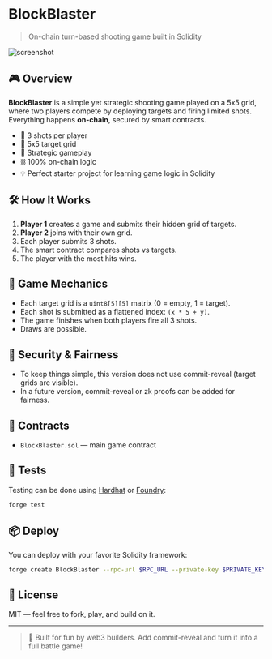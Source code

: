 # BlockBlaster      
      
> On-chain turn-based shooting game built in Solidity    
       
![screenshot](https://dummyimage.com/600x200/000/fff&text=BlockBlaster+on-chain+game)  
     
## 🎮 Overview   
**BlockBlaster** is a simple yet strategic shooting game played on a 5x5 grid, where two players compete by deploying targets and firing limited shots. Everything happens **on-chain**, secured by smart contracts.
       
- 🔫 3 shots per player        
- 🎯 5x5 target grid        
- 🧠 Strategic gameplay      
- ⛓️ 100% on-chain logic        
- 💡 Perfect starter project for learning game logic in Solidity     
  
## 🛠️ How It Works      
1. **Player 1** creates a game and submits their hidden grid of targets.  
2. **Player 2** joins with their own grid.        
3. Each player submits 3 shots.      
4. The smart contract compares shots vs targets.   
5. The player with the most hits wins.   

## 🧱 Game Mechanics     
- Each target grid is a `uint8[5][5]` matrix (0 = empty, 1 = target).   
- Each shot is submitted as a flattened index: `(x * 5 + y)`.   
- The game finishes when both players fire all 3 shots.     
- Draws are possible. 
 
## 🔐 Security & Fairness  
- To keep things simple, this version does not use commit-reveal (target grids are visible). 
- In a future version, commit-reveal or zk proofs can be added for fairness.     

## 📄 Contracts
- `BlockBlaster.sol` — main game contract

## 🧪 Tests
Testing can be done using [Hardhat](https://hardhat.org/) or [Foundry](https://book.getfoundry.sh/):

```bash
forge test
```

## 📦 Deploy
You can deploy with your favorite Solidity framework:

```bash
forge create BlockBlaster --rpc-url $RPC_URL --private-key $PRIVATE_KEY
```

## 📘 License
MIT — feel free to fork, play, and build on it.

---

> 💬 Built for fun by web3 builders. Add commit-reveal and turn it into a full battle game!

